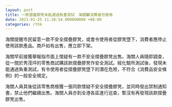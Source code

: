 ```yaml
---
layout: post
title: 一款摺疊膠凳未能通過負重測試　海關籲消費者勿使用
date: 2021-01-25 11:28:54.000000000 +08:00
categories: rthk
---
```


海關提醒市民留意一款不安全摺疊膠凳，或會令使用者從膠凳墮下，消費者應停止使用該款產品。商戶如有出售，應立即下架。

海關早前接獲舉報指市面上懷疑有一款不安全摺疊膠凳出售。海關人員隨即調查，從一間於秀茂坪的零售商試購該款摺疊膠凳作安全測試。經化驗所測試後，發現未能通過負重測試，有令使用者從摺疊膠凳墮下的潛在危險，不符合《消費品安全條例》的一般安全規定。

海關人員其後從該零售商檢獲一張同款懷疑不安全摺疊膠凳，並同時發出禁制通知書，禁止他們繼續出售。海關人員亦到全港各區進行巡查，暫沒有再發現該款摺疊膠凳出售。
